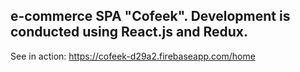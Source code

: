 ## e-commerce SPA "Cofeek". Development is conducted using React.js and Redux. <br/>
See in action: https://cofeek-d29a2.firebaseapp.com/home